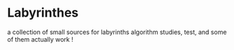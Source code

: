 # Labyrinthes

a collection of small sources for labyrinths algorithm studies, test, and some of them actually work !
